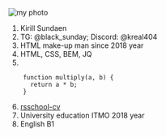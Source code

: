![my photo](https://hhcdn.ru/photo/569263822.jpeg?t=1654549834&h=tZ527btdAYHmCz3d9yJGKQ)
1. Kirill Sundaen
2. TG: @black_sunday; Discord: @kreal404
3. HTML make-up man since 2018 year
4. HTML, CSS, BEM, JQ
5. 
``` 
    function multiply(a, b) {
      return a * b;
    }
```
6. [rsschool-cv](https://kreal404.github.io/rsschool-cv/cv 'rsschool-cv')
7. University education ITMO 2018 year
8. English B1